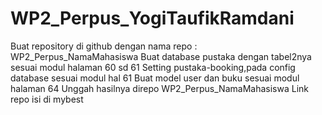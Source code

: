 # WP2_Perpus_YogiTaufikRamdani
Buat repository di github dengan nama repo : WP2_Perpus_NamaMahasiswa Buat database pustaka dengan tabel2nya sesuai modul halaman 60 sd 61 Setting pustaka-booking,pada config database sesuai modul hal 61 Buat model user dan buku sesuai modul halaman 64 Unggah hasilnya direpo WP2_Perpus_NamaMahasiswa Link repo isi di mybest
